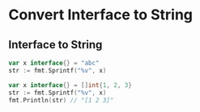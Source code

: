 # Convert Interface to String

## Interface to String

```go
var x interface{} = "abc"
str := fmt.Sprintf("%v", x)

var x interface{} = []int{1, 2, 3}
str := fmt.Sprintf("%v", x)
fmt.Println(str) // "[1 2 3]"
```
